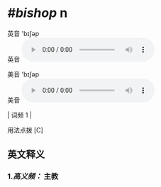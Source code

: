 # ***\#bishop*** n
英音 'bɪʃəp  
英音
<audio src="./media/bishop-B.aac" controls="controls"></audio>

美音 'bɪʃəp  
美音
<audio src="./media/bishop.aac" controls="controls"></audio>



| 词频 1 |  

用法点拨  [C]

英文释义
---
### 1.*高义频：* **主教**  


